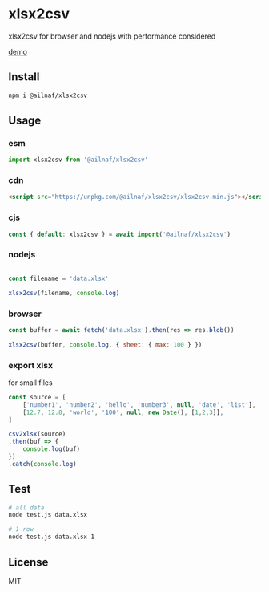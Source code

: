 # xlsx2csv

xlsx2csv for browser and nodejs with performance considered

[demo](https://fanlia.github.io/xlsx2csv/)

## Install

```sh
npm i @ailnaf/xlsx2csv
```

## Usage

### esm

```javascript
import xlsx2csv from '@ailnaf/xlsx2csv'

```

### cdn

```html
<script src="https://unpkg.com/@ailnaf/xlsx2csv/xlsx2csv.min.js"></script>
```

### cjs

```javascript
const { default: xlsx2csv } = await import('@ailnaf/xlsx2csv')
```

### nodejs

```javascript

const filename = 'data.xlsx'

xlsx2csv(filename, console.log)

```

### browser

```javascript
const buffer = await fetch('data.xlsx').then(res => res.blob())

xlsx2csv(buffer, console.log, { sheet: { max: 100 } })

```

### export xlsx

for small files

```javascript
const source = [
    ['number1', 'number2', 'hello', 'number3', null, 'date', 'list'],
    [12.7, 12.8, 'world', '100', null, new Date(), [1,2,3]],
]

csv2xlsx(source)
.then(buf => {
    console.log(buf)
})
.catch(console.log)

```

## Test

```sh
# all data
node test.js data.xlsx

# 1 row
node test.js data.xlsx 1
```

## License

MIT
